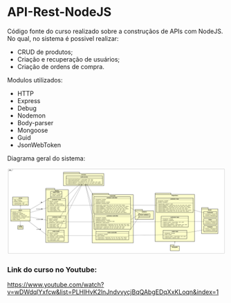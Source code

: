 # API-Rest-NodeJS

Código fonte do curso realizado sobre a construçãos de APIs com NodeJS. No qual, no sistema é possivel realizar: 
- CRUD de produtos;
- Criação e recuperação de usuários;
- Criação de ordens de compra. 

Modulos utilizados: 

- HTTP 
- Express
- Debug
- Nodemon
- Body-parser
- Mongoose
- Guid
- JsonWebToken 

Diagrama geral do sistema: 

![general-diagram-system](https://github.com/LukasGaedicke/API-Rest-NodeJS/blob/master/artifacts/Diagrams/Arch-Class-Diagram.png)


### Link do curso no Youtube: 
https://www.youtube.com/watch?v=wDWdqlYxfcw&list=PLHlHvK2lnJndvvycjBqQAbgEDqXxKLoqn&index=1
